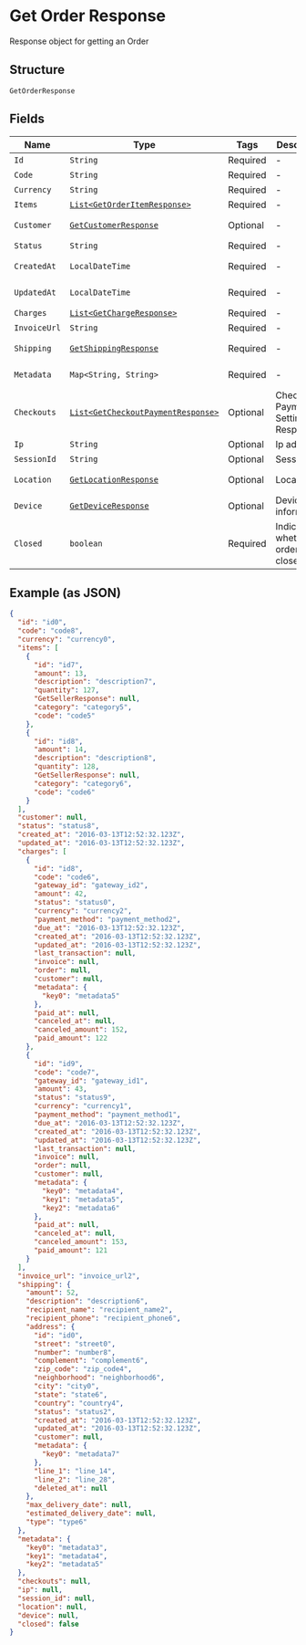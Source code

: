 
# Get Order Response

Response object for getting an Order

## Structure

`GetOrderResponse`

## Fields

| Name | Type | Tags | Description | Getter | Setter |
|  --- | --- | --- | --- | --- | --- |
| `Id` | `String` | Required | - | String getId() | setId(String id) |
| `Code` | `String` | Required | - | String getCode() | setCode(String code) |
| `Currency` | `String` | Required | - | String getCurrency() | setCurrency(String currency) |
| `Items` | [`List<GetOrderItemResponse>`](/doc/models/get-order-item-response.md) | Required | - | List<GetOrderItemResponse> getItems() | setItems(List<GetOrderItemResponse> items) |
| `Customer` | [`GetCustomerResponse`](/doc/models/get-customer-response.md) | Optional | - | GetCustomerResponse getCustomer() | setCustomer(GetCustomerResponse customer) |
| `Status` | `String` | Required | - | String getStatus() | setStatus(String status) |
| `CreatedAt` | `LocalDateTime` | Required | - | LocalDateTime getCreatedAt() | setCreatedAt(LocalDateTime createdAt) |
| `UpdatedAt` | `LocalDateTime` | Required | - | LocalDateTime getUpdatedAt() | setUpdatedAt(LocalDateTime updatedAt) |
| `Charges` | [`List<GetChargeResponse>`](/doc/models/get-charge-response.md) | Required | - | List<GetChargeResponse> getCharges() | setCharges(List<GetChargeResponse> charges) |
| `InvoiceUrl` | `String` | Required | - | String getInvoiceUrl() | setInvoiceUrl(String invoiceUrl) |
| `Shipping` | [`GetShippingResponse`](/doc/models/get-shipping-response.md) | Required | - | GetShippingResponse getShipping() | setShipping(GetShippingResponse shipping) |
| `Metadata` | `Map<String, String>` | Required | - | Map<String, String> getMetadata() | setMetadata(Map<String, String> metadata) |
| `Checkouts` | [`List<GetCheckoutPaymentResponse>`](/doc/models/get-checkout-payment-response.md) | Optional | Checkout Payment Settings Response | List<GetCheckoutPaymentResponse> getCheckouts() | setCheckouts(List<GetCheckoutPaymentResponse> checkouts) |
| `Ip` | `String` | Optional | Ip address | String getIp() | setIp(String ip) |
| `SessionId` | `String` | Optional | Session id | String getSessionId() | setSessionId(String sessionId) |
| `Location` | [`GetLocationResponse`](/doc/models/get-location-response.md) | Optional | Location | GetLocationResponse getLocation() | setLocation(GetLocationResponse location) |
| `Device` | [`GetDeviceResponse`](/doc/models/get-device-response.md) | Optional | Device's informations | GetDeviceResponse getDevice() | setDevice(GetDeviceResponse device) |
| `Closed` | `boolean` | Required | Indicates whether the order is closed | boolean getClosed() | setClosed(boolean closed) |

## Example (as JSON)

```json
{
  "id": "id0",
  "code": "code8",
  "currency": "currency0",
  "items": [
    {
      "id": "id7",
      "amount": 13,
      "description": "description7",
      "quantity": 127,
      "GetSellerResponse": null,
      "category": "category5",
      "code": "code5"
    },
    {
      "id": "id8",
      "amount": 14,
      "description": "description8",
      "quantity": 128,
      "GetSellerResponse": null,
      "category": "category6",
      "code": "code6"
    }
  ],
  "customer": null,
  "status": "status8",
  "created_at": "2016-03-13T12:52:32.123Z",
  "updated_at": "2016-03-13T12:52:32.123Z",
  "charges": [
    {
      "id": "id8",
      "code": "code6",
      "gateway_id": "gateway_id2",
      "amount": 42,
      "status": "status0",
      "currency": "currency2",
      "payment_method": "payment_method2",
      "due_at": "2016-03-13T12:52:32.123Z",
      "created_at": "2016-03-13T12:52:32.123Z",
      "updated_at": "2016-03-13T12:52:32.123Z",
      "last_transaction": null,
      "invoice": null,
      "order": null,
      "customer": null,
      "metadata": {
        "key0": "metadata5"
      },
      "paid_at": null,
      "canceled_at": null,
      "canceled_amount": 152,
      "paid_amount": 122
    },
    {
      "id": "id9",
      "code": "code7",
      "gateway_id": "gateway_id1",
      "amount": 43,
      "status": "status9",
      "currency": "currency1",
      "payment_method": "payment_method1",
      "due_at": "2016-03-13T12:52:32.123Z",
      "created_at": "2016-03-13T12:52:32.123Z",
      "updated_at": "2016-03-13T12:52:32.123Z",
      "last_transaction": null,
      "invoice": null,
      "order": null,
      "customer": null,
      "metadata": {
        "key0": "metadata4",
        "key1": "metadata5",
        "key2": "metadata6"
      },
      "paid_at": null,
      "canceled_at": null,
      "canceled_amount": 153,
      "paid_amount": 121
    }
  ],
  "invoice_url": "invoice_url2",
  "shipping": {
    "amount": 52,
    "description": "description6",
    "recipient_name": "recipient_name2",
    "recipient_phone": "recipient_phone6",
    "address": {
      "id": "id0",
      "street": "street0",
      "number": "number8",
      "complement": "complement6",
      "zip_code": "zip_code4",
      "neighborhood": "neighborhood6",
      "city": "city0",
      "state": "state6",
      "country": "country4",
      "status": "status2",
      "created_at": "2016-03-13T12:52:32.123Z",
      "updated_at": "2016-03-13T12:52:32.123Z",
      "customer": null,
      "metadata": {
        "key0": "metadata7"
      },
      "line_1": "line_14",
      "line_2": "line_28",
      "deleted_at": null
    },
    "max_delivery_date": null,
    "estimated_delivery_date": null,
    "type": "type6"
  },
  "metadata": {
    "key0": "metadata3",
    "key1": "metadata4",
    "key2": "metadata5"
  },
  "checkouts": null,
  "ip": null,
  "session_id": null,
  "location": null,
  "device": null,
  "closed": false
}
```

